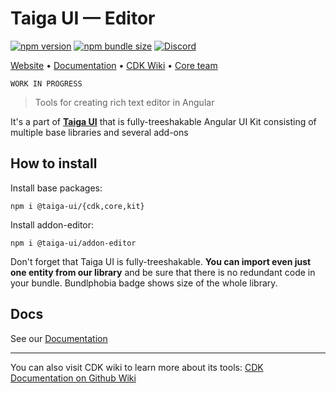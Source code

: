 # Taiga UI — Editor

[![npm version](https://img.shields.io/npm/v/@taiga-ui/addon-editor.svg)](https://npmjs.com/package/@taiga-ui/addon-editor)
[![npm bundle size](https://img.shields.io/bundlephobia/minzip/@taiga-ui/addon-editor)](https://bundlephobia.com/result?p=@taiga-ui/addon-editor)
[![Discord](https://img.shields.io/discord/748677963142135818?color=7289DA&label=%23taiga-ui&logo=discord&logoColor=white)](https://discord.gg/Us8d8JVaTg)

[Website](https://taiga-ui.dev) • [Documentation](https://taiga-ui.dev/getting-started) •
[CDK Wiki](https://github.com/TinkoffCreditSystems/taiga-ui/wiki) •
[Core team](https://github.com/TinkoffCreditSystems/taiga-ui/#core-team)

`WORK IN PROGRESS`

> Tools for creating rich text editor in Angular

It's a part of [**Taiga UI**](https://github.com/TinkoffCreditSystems/taiga-ui) that is fully-treeshakable Angular UI
Kit consisting of multiple base libraries and several add-ons

## How to install

Install base packages:

```
npm i @taiga-ui/{cdk,core,kit}
```

Install addon-editor:

```
npm i @taiga-ui/addon-editor
```

Don't forget that Taiga UI is fully-treeshakable. **You can import even just one entity from our library** and be sure
that there is no redundant code in your bundle. Bundlphobia badge shows size of the whole library.

## Docs

See our [Documentation](https://taiga-ui.dev/getting-started)

---

You can also visit CDK wiki to learn more about its tools:
[CDK Documentation on Github Wiki](https://github.com/TinkoffCreditSystems/taiga-ui/wiki/CDK)
